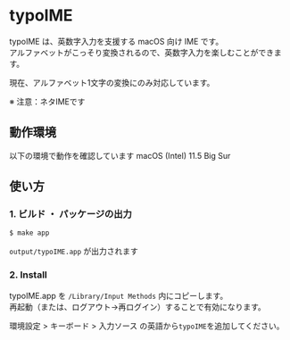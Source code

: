 # typoIME

typoIME は、英数字入力を支援する macOS 向け IME です。  
アルファベットがこっそり変換されるので、英数字入力を楽しむことができます。  

現在、アルファベット1文字の変換にのみ対応しています。

※ 注意：ネタIMEです

## 動作環境

以下の環境で動作を確認しています
macOS (Intel) 11.5 Big Sur  

## 使い方

### 1. ビルド ・ パッケージの出力

```sh
$ make app
```

`output/typoIME.app` が出力されます

### 2. Install

typoIME.app を `/Library/Input Methods` 内にコピーします。  
再起動（または、ログアウト→再ログイン）することで有効になります。

環境設定 > キーボード > 入力ソース の英語から`typoIME`を追加してください。
